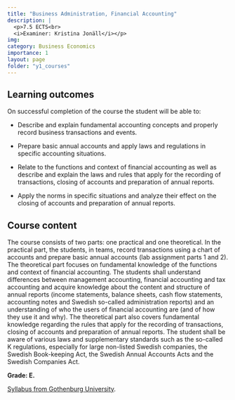 ```yaml
---
title: "Business Administration, Financial Accounting"
description: |
  <p>7.5 ECTS<br>
  <i>Examiner: Kristina Jonäll</i></p>
img:
category: Business Economics
importance: 1
layout: page
folder: "y1_courses"
---
```


## Learning outcomes

On successful completion of the course the student will be able to:

- Describe and explain fundamental accounting concepts and properly record
business transactions and events.

- Prepare basic annual accounts and apply laws and regulations in specific
accounting situations.

- Relate to the functions and context of financial accounting as well as describe and
explain the laws and rules that apply for the recording of transactions, closing of
accounts and preparation of annual reports.

- Apply the norms in specific situations and analyze their effect on the closing of
accounts and preparation of annual reports.

## Course content

The course consists of two parts: one practical and one theoretical. In the practical part,
the students, in teams, record transactions using a chart of accounts and prepare basic
annual accounts (lab assignment parts 1 and 2). The theoretical part focuses on
fundamental knowledge of the functions and context of financial accounting. The
students shall understand differences between management accounting, financial
accounting and tax accounting and acquire knowledge about the content and structure
of annual reports (income statements, balance sheets, cash flow statements, accounting
notes and Swedish so-called administration reports) and an understanding of who the
users of financial accounting are (and of how they use it and why). The theoretical part
also covers fundamental knowledge regarding the rules that apply for the recording of
transactions, closing of accounts and preparation of annual reports. The student shall be
aware of various laws and supplementary standards such as the so-called K regulations,
especially for large non-listed Swedish companies, the Swedish Book-keeping Act, the
Swedish Annual Accounts Acts and the Swedish Companies Act.

**Grade: E.**

[Syllabus from Gothenburg University](https://kursplaner.gu.se/pdf/kurs/en/FEK103.pdf).
